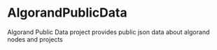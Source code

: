 # AlgorandPublicData
Algorand Public Data project provides public json data about algorand nodes and projects
